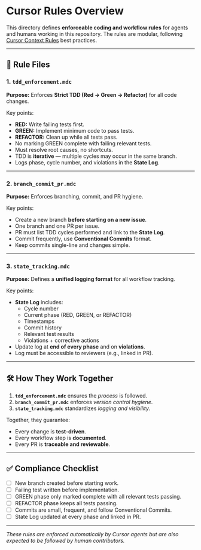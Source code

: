 # Cursor Rules Overview

This directory defines **enforceable coding and workflow rules** for agents and humans working in this repository.
The rules are modular, following [Cursor Context Rules](https://docs.cursor.com/en/context/rules) best practices.

---

## 📜 Rule Files

### 1. `tdd_enforcement.mdc`
**Purpose:** Enforces **Strict TDD (Red → Green → Refactor)** for all code changes.

Key points:
- **RED:** Write failing tests first.
- **GREEN:** Implement minimum code to pass tests.
- **REFACTOR:** Clean up while all tests pass.
- No marking GREEN complete with failing relevant tests.
- Must resolve root causes, no shortcuts.
- TDD is **iterative** — multiple cycles may occur in the same branch.
- Logs phase, cycle number, and violations in the **State Log**.

---

### 2. `branch_commit_pr.mdc`
**Purpose:** Enforces branching, commit, and PR hygiene.

Key points:
- Create a new branch **before starting on a new issue**.
- One branch and one PR per issue.
- PR must list TDD cycles performed and link to the **State Log**.
- Commit frequently, use **Conventional Commits** format.
- Keep commits single-line and changes simple.

---

### 3. `state_tracking.mdc`
**Purpose:** Defines a **unified logging format** for all workflow tracking.

Key points:
- **State Log** includes:
  - Cycle number
  - Current phase (RED, GREEN, or REFACTOR)
  - Timestamps
  - Commit history
  - Relevant test results
  - Violations + corrective actions
- Update log at **end of every phase** and on **violations**.
- Log must be accessible to reviewers (e.g., linked in PR).

---

## 🛠 How They Work Together
1. **`tdd_enforcement.mdc`** ensures the *process* is followed.
2. **`branch_commit_pr.mdc`** enforces *version control hygiene*.
3. **`state_tracking.mdc`** standardizes *logging and visibility*.

Together, they guarantee:
- Every change is **test-driven**.
- Every workflow step is **documented**.
- Every PR is **traceable and reviewable**.

---

## ✅ Compliance Checklist
- [ ] New branch created before starting work.
- [ ] Failing test written before implementation.
- [ ] GREEN phase only marked complete with all relevant tests passing.
- [ ] REFACTOR phase keeps all tests passing.
- [ ] Commits are small, frequent, and follow Conventional Commits.
- [ ] State Log updated at every phase and linked in PR.

---

*These rules are enforced automatically by Cursor agents but are also expected to be followed by human contributors.*
